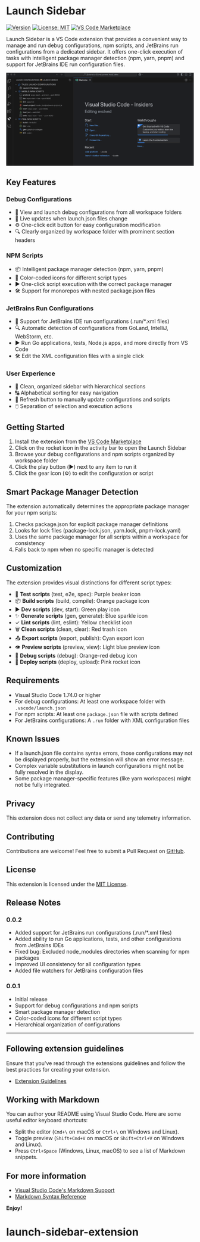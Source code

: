 # Launch Sidebar

[![Version](https://img.shields.io/badge/version-0.0.2-blue)](https://github.com/arthurvaverko/launch-sidebar-extension/releases)
[![License: MIT](https://img.shields.io/badge/License-MIT-yellow.svg)](https://opensource.org/licenses/MIT)
[![VS Code Marketplace](https://img.shields.io/badge/VS%20Code-Install-brightgreen)](https://marketplace.visualstudio.com/items?itemName=arthurvaverko.launch-sidebar)

Launch Sidebar is a VS Code extension that provides a convenient way to manage and run debug configurations, npm scripts, and JetBrains run configurations from a dedicated sidebar. It offers one-click execution of tasks with intelligent package manager detection (npm, yarn, pnpm) and support for JetBrains IDE run configuration files.

![Launch Sidebar Screenshot](resources/screenshot.png)

## Key Features

### Debug Configurations
- 🚀 View and launch debug configurations from all workspace folders
- 🔄 Live updates when launch.json files change
- ⚙️ One-click edit button for easy configuration modification
- 🔍 Clearly organized by workspace folder with prominent section headers

### NPM Scripts
- 📦 Intelligent package manager detection (npm, yarn, pnpm)
- 🎨 Color-coded icons for different script types
- ▶️ One-click script execution with the correct package manager
- 🛠️ Support for monorepos with nested package.json files

### JetBrains Run Configurations
- 🧠 Support for JetBrains IDE run configurations (.run/*.xml files)
- 🔍 Automatic detection of configurations from GoLand, IntelliJ, WebStorm, etc.
- ▶️ Run Go applications, tests, Node.js apps, and more directly from VS Code
- 🛠️ Edit the XML configuration files with a single click

### User Experience
- 🌟 Clean, organized sidebar with hierarchical sections
- 🔠 Alphabetical sorting for easy navigation
- 🔄 Refresh button to manually update configurations and scripts
- 🖱️ Separation of selection and execution actions

## Getting Started

1. Install the extension from the [VS Code Marketplace](https://marketplace.visualstudio.com/items?itemName=arthurvaverko.launch-sidebar)
2. Click on the rocket icon in the activity bar to open the Launch Sidebar
3. Browse your debug configurations and npm scripts organized by workspace folder
4. Click the play button (▶️) next to any item to run it
5. Click the gear icon (⚙️) to edit the configuration or script

## Smart Package Manager Detection

The extension automatically determines the appropriate package manager for your npm scripts:

1. Checks package.json for explicit package manager definitions
2. Looks for lock files (package-lock.json, yarn.lock, pnpm-lock.yaml)
3. Uses the same package manager for all scripts within a workspace for consistency
4. Falls back to npm when no specific manager is detected

## Customization

The extension provides visual distinctions for different script types:

- 🧪 **Test scripts** (test, e2e, spec): Purple beaker icon
- 📦 **Build scripts** (build, compile): Orange package icon
- ▶️ **Dev scripts** (dev, start): Green play icon
- ✨ **Generate scripts** (gen, generate): Blue sparkle icon
- ✓ **Lint scripts** (lint, eslint): Yellow checklist icon
- 🗑️ **Clean scripts** (clean, clear): Red trash icon
- 📤 **Export scripts** (export, publish): Cyan export icon
- 👁️ **Preview scripts** (preview, view): Light blue preview icon
- 🐞 **Debug scripts** (debug): Orange-red debug icon
- 🚀 **Deploy scripts** (deploy, upload): Pink rocket icon

## Requirements

- Visual Studio Code 1.74.0 or higher
- For debug configurations: At least one workspace folder with `.vscode/launch.json`
- For npm scripts: At least one `package.json` file with scripts defined
- For JetBrains configurations: A `.run` folder with XML configuration files

## Known Issues

- If a launch.json file contains syntax errors, those configurations may not be displayed properly, but the extension will show an error message.
- Complex variable substitutions in launch configurations might not be fully resolved in the display.
- Some package manager-specific features (like yarn workspaces) might not be fully integrated.

## Privacy

This extension does not collect any data or send any telemetry information.

## Contributing

Contributions are welcome! Feel free to submit a Pull Request on [GitHub](https://github.com/arthurvaverko/launch-sidebar-extension).

## License

This extension is licensed under the [MIT License](LICENSE).

## Release Notes

### 0.0.2

- Added support for JetBrains run configurations (.run/*.xml files)
- Added ability to run Go applications, tests, and other configurations from JetBrains IDEs
- Fixed bug: Excluded node_modules directories when scanning for npm packages
- Improved UI consistency for all configuration types
- Added file watchers for JetBrains configuration files

### 0.0.1

- Initial release
- Support for debug configurations and npm scripts
- Smart package manager detection
- Color-coded icons for different script types
- Hierarchical organization of configurations

---

## Following extension guidelines

Ensure that you've read through the extensions guidelines and follow the best practices for creating your extension.

* [Extension Guidelines](https://code.visualstudio.com/api/references/extension-guidelines)

## Working with Markdown

You can author your README using Visual Studio Code. Here are some useful editor keyboard shortcuts:

* Split the editor (`Cmd+\` on macOS or `Ctrl+\` on Windows and Linux).
* Toggle preview (`Shift+Cmd+V` on macOS or `Shift+Ctrl+V` on Windows and Linux).
* Press `Ctrl+Space` (Windows, Linux, macOS) to see a list of Markdown snippets.

## For more information

* [Visual Studio Code's Markdown Support](http://code.visualstudio.com/docs/languages/markdown)
* [Markdown Syntax Reference](https://help.github.com/articles/markdown-basics/)

**Enjoy!**
# launch-sidebar-extension
